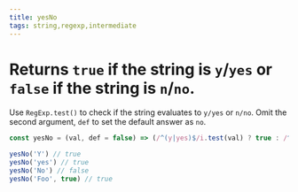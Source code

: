 ```yaml
---
title: yesNo
tags: string,regexp,intermediate
---
```


# Returns `true` if the string is `y`/`yes` or `false` if the string is `n`/`no`.

Use `RegExp.test()` to check if the string evaluates to `y/yes` or `n/no`.
Omit the second argument, `def` to set the default answer as `no`.

```js
const yesNo = (val, def = false) => (/^(y|yes)$/i.test(val) ? true : /^(n|no)$/i.test(val) ? false : def)
```

```js
yesNo('Y') // true
yesNo('yes') // true
yesNo('No') // false
yesNo('Foo', true) // true
```
